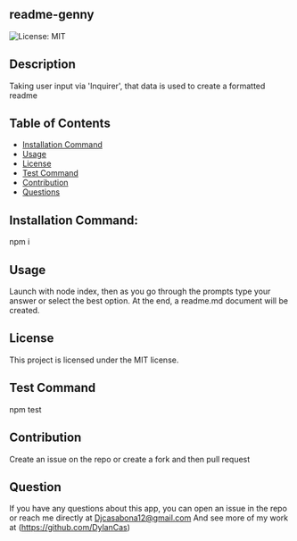 ## readme-genny

  ![License: MIT](https://img.shields.io/badge/License-MIT-yellow.svg)

## Description

Taking user input via 'Inquirer', that data is used to create a formatted readme

## Table of  Contents

* [Installation Command](#installCommand)
* [Usage](#usage)
* [License](#license)
* [Test Command](#testCommand)
* [Contribution](#constribution)
* [Questions](#question)

## Installation Command: 
  
npm i

## Usage 

Launch with node index, then as you go through the prompts type your answer or select the best option. At the end, a readme.md document will be created.
## License
    
This project is licensed under the MIT license.

## Test Command

npm test

## Contribution

Create an issue on the repo or create a fork and then pull request

## Question

If  you have any questions about this app, you can open an issue in the repo or reach me directly at Djcasabona12@gmail.com
And see more of my work at (https://github.com/DylanCas)